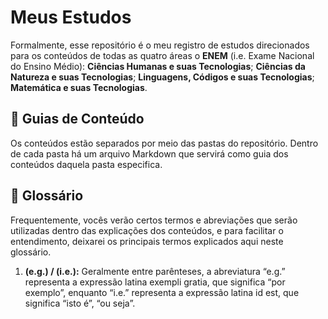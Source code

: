 # Meus Estudos
Formalmente, esse repositório é o meu registro de estudos direcionados para os conteúdos de todas as quatro áreas o **ENEM** (i.e. Exame Nacional do Ensino Médio): **Ciências Humanas e suas Tecnologias**; **Ciências da Natureza e suas Tecnologias**; **Linguagens, Códigos e suas Tecnologias**; **Matemática e suas Tecnologias**.

## 📝 Guias de Conteúdo
Os conteúdos estão separados por meio das pastas do repositório. Dentro de cada pasta há um arquivo Markdown que servirá como guia dos conteúdos daquela pasta especifica.

## 📕 Glossário
Frequentemente, vocês verão certos termos e abreviações que serão utilizadas dentro das explicações dos conteúdos, e para facilitar o entendimento, deixarei os principais termos explicados aqui neste glossário.

1. **(e.g.) / (i.e.):** Geralmente entre parênteses, a abreviatura “e.g.” representa a expressão latina exempli gratia, que significa “por exemplo”, enquanto “i.e.” representa a expressão latina id est, que significa “isto é”, “ou seja”.
